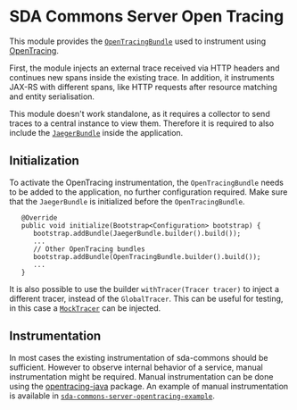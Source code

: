# SDA Commons Server Open Tracing

This module provides the [`OpenTracingBundle`](./src/main/java/org/sdase/commons/server/opentracing/OpenTracingBundle.java) used to instrument using [OpenTracing](https://opentracing.io/).

First, the module injects an external trace received via HTTP headers and continues new spans inside the existing trace.
In addition, it instruments JAX-RS with different spans, like HTTP requests after resource matching and entity serialisation.

This module doesn't work standalone, as it requires a collector to send traces to a central instance to view them.
Therefore it is required to also include the [`JaegerBundle`](../sda-commons-server-jaeger/README.md) inside the application.


## Initialization

To activate the OpenTracing instrumentation, the `OpenTracingBundle` needs to be added to the application, no further configuration required.
Make sure that the `JaegerBundle` is initialized before the `OpenTracingBundle`.

```
   @Override
   public void initialize(Bootstrap<Configuration> bootstrap) {
      bootstrap.addBundle(JaegerBundle.builder().build());
      ...
      // Other OpenTracing bundles
      bootstrap.addBundle(OpenTracingBundle.builder().build());
      ...
   }
```

It is also possible to use the builder `withTracer(Tracer tracer)` to inject a different tracer, instead of the `GlobalTracer`.
This can be useful for testing, in this case a [`MockTracer`](https://github.com/opentracing/opentracing-java/blob/master/opentracing-mock/README.md) can be injected.


## Instrumentation

In most cases the existing instrumentation of sda-commons should be sufficient.
However to observe internal behavior of a service, manual instrumentation might be required.
Manual instrumentation can be done using the [opentracing-java](https://github.com/opentracing/opentracing-java) package.
An example of manual instrumentation is available in [`sda-commons-server-opentracing-example`](../sda-commons-server-opentracing-example/README.md).
 